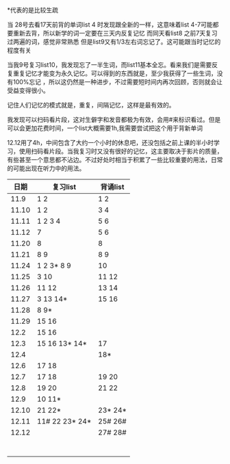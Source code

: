 *代表的是比较生疏



当 28号去看17天前背的单词list 4 时发现跟全新的一样，这意味着list 4-7可能都要重新去背，所以新学的词一定要在三天内反复记忆 而同天看list8 之前7天复习过两遍的词，感觉非常熟悉 但是list9又有1/3左右词忘记了。这可能跟当时记忆的程度有关 



当我9号复习list10，我发现忘了一半生词，而list11基本全忘。看来我们是需要反复重复记忆才能变为永久记忆。可以得到的东西就是，至少我获得了一些生词，没有100%忘记 ，所以这仍然是一种进步，不过需要短时间内再次回顾，否则就会让受益变得很小。

记住人们记忆的模式就是，重复，间隔记忆，这样是最有效的。



我发现可以扫码看片段，这对生僻字和发音都极为有效，会用#来标识看过。但是可以会更加花费时间，一个list大概需要1h,我需要尝试把这个用于背新单词



12.12用了4h，中间包含了大约一个小时的休息吧，还没包括之前上课的半小时学习，使用扫码看片段。当我复习时又没有很好的记忆，这主要取决于影片的质量，有些甚至一个意思都不沾边。不过好处时相当于积累了一些比较重要的用法，日常的可能出现在听力中的用法。

| 日期  | 复习list         | 背诵list |
| ----- | ---------------- | -------- |
| 11.9  | 1 2              | 1 2      |
| 11.10 | 1 2              | 3 4      |
| 11.11 | 1 2 3 4          | 5 6      |
| 11.12 | 7                | 5 6      |
| 11.20 | 8                | 8        |
| 11.21 | 8 9              | 8 9      |
| 11.24 | 1 2  3* 8 9      | 10       |
| 11.25 | 3 10             | 11 12    |
| 11.26 | 11  12           | 13 14    |
| 11.27 | 3 13 14*         | 15 16    |
| 11.28 | 8 9*             |          |
| 11.29 | 15 16            |          |
| 12.2  | 15 16            |          |
| 12.3  | 15 16 13* 14*    | 17       |
| 12.4  |                  | 18*      |
| 12.6  | 17 18            |          |
| 12.7  | 17 18            | 19 20    |
| 12.8  | 19 20            | 21  22   |
| 12.9  | 10 11*           |          |
| 12.10 | 21 22*           | 23* 24*  |
| 12.11 | 11#  22 23*  24* | 25# 26#  |
| 12.12 |                  | 27# 28#  |
|       |                  |          |
|       |                  |          |
|       |                  |          |
|       |                  |          |
|       |                  |          |
|       |                  |          |
|       |                  |          |





